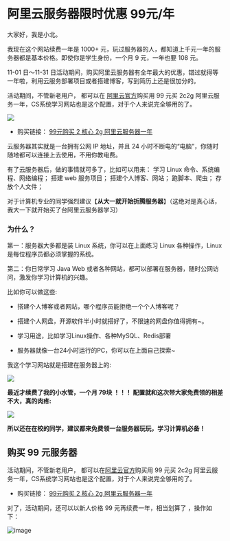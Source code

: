 # 阿里云服务器限时优惠 99元/年

大家好，我是小北。

我现在这个网站续费一年是 1000+ 元，玩过服务器的人，都知道上千元一年的服务器都是基本价格。即使你是学生身份，一个月 9 元，一年也要 108 元。

11-01 日～11-31 日活动期间，购买阿里云服务器有全年最大的优惠，错过就得等一年啦，利用云服务部署项目或者搭建博客，写到简历上还是很加分的。

活动期间，不管新老用户， 都可以在 [阿里云官方](https://www.aliyun.com/minisite/goods?userCode=oi6soy0t)购买用 99 元买 2c2g 阿里云服务一年，CS系统学习网站也是这个配置，对于个人来说完全够用的了。

![](https://cdn.how2cs.cn/csguide/102806.png)

* 购买链接： [99元购买 2 核心 2g 阿里云服务器一年](https://www.aliyun.com/minisite/goods?userCode=oi6soy0t)

云服务器其实就是一台拥有公网 IP 地址，并且 24 小时不断电的“电脑”，你随时随地都可以连接上去使用，不用你教电费。

有了云服务器后，做的事情就可多了，比如可以用来： 学习 Linux 命令、系统编程、网络编程；
搭建 web 服务项目；
搭建个人博客、网站；
跑脚本、爬虫；
存放个人文件；

对于计算机专业的同学强烈建议【**从大一就开始折腾服务器**】（这绝对是真心话，我大一下就开始买了台阿里云服务器学习）

### 为什么？

第一：服务器大多都是装 Linux 系统，你可以在上面练习 Linux 各种操作，Linux 是每位程序员都必须掌握的系统。

第二：你日常学习 Java Web 或者各种网站，都可以部署在服务器，随时公网访问，激发你学习计算机的兴趣。

比如你可以做这些:

* 搭建个人博客或者网站，哪个程序员能拒绝一个个人博客呢？

* 搭建个人网盘，开源软件半小时就搭好了，不限速的网盘你值得拥有~。

* 学习用途，比如学习Linux操作、各种MySQL、Redis部署

* 服务器就像一台24小时运行的PC，你可以在上面自己探索~


我这个学习网站就是搭建在服务器上的:

![](https://cdn.how2cs.cn/csguide/033043.png)


**最近才续费了我的小水管，一个月 79块 ！！！ 配置就和这次带大家免费领的相差不大，真的肉疼:**

![](https://cdn.how2cs.cn/csguide/033144.png)


**所以还在在校的同学，建议都来免费领一台服务器玩玩，学习计算机必备！**

## 购买 99 元服务器

活动期间，不管新老用户， 都可以在[阿里云官方](https://www.aliyun.com/minisite/goods?userCode=oi6soy0t)购买用 99 元买 2c2g 阿里云服务一年，CS系统学习网站也是这个配置，对于个人来说完全够用的了。


* 购买链接： [99元购买 2 核心 2g 阿里云服务器一年](https://www.aliyun.com/minisite/goods?userCode=oi6soy0t)

对了，活动期间，还可以以新人价格 99 元再续费一年，相当划算了 ，操作如下：

![image](https://github.com/imarvinle/CSGuide/assets/32767727/a74e19bb-41bf-4f44-abaa-7152ab422402)

